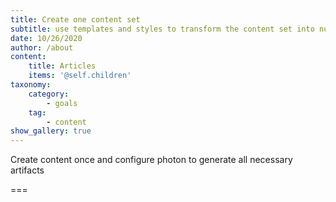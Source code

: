 ```yaml
---
title: Create one content set
subtitle: use templates and styles to transform the content set into numerous output
date: 10/26/2020
author: /about
content:
    title: Articles
    items: '@self.children'
taxonomy:
    category: 
        - goals
    tag: 
        - content
show_gallery: true
---
```


Create content once and configure photon to generate all necessary artifacts

===


